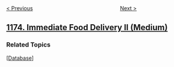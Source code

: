 <!--|This file generated by command(leetcode description); DO NOT EDIT.    |-->
<!--+----------------------------------------------------------------------+-->
<!--|@author    openset <openset.wang@gmail.com>                           |-->
<!--|@link      https://github.com/openset                                 |-->
<!--|@home      https://github.com/openset/leetcode                        |-->
<!--+----------------------------------------------------------------------+-->

[< Previous](../immediate-food-delivery-i "Immediate Food Delivery I")
　　　　　　　　　　　　　　　　
[Next >](../prime-arrangements "Prime Arrangements")

## [1174. Immediate Food Delivery II (Medium)](https://leetcode.com/problems/immediate-food-delivery-ii "即时食物配送 II")



### Related Topics
  [[Database](../../tag/database/README.md)]

